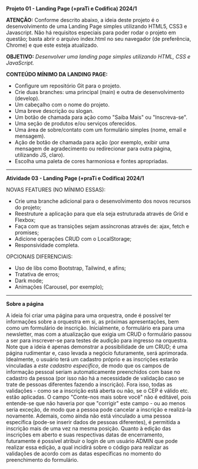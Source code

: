 **Projeto 01 - Landing Page (+praTi e Codifica) 2024/1**

**ATENÇÃO:** Conforme descrito abaixo, a ideia deste projeto é o desenvolvimento de uma Landing Page simples utilizando HTML5, CSS3 e Javascript. Não há requisitos especiais para poder rodar o projeto em questão; basta abrir o arquivo index.html no seu navegador (de preferência, Chrome) e que este esteja atualizado.

**OBJETIVO:** *Desenvolver uma landing page simples utilizando HTML, CSS e JavaScript.*

**CONTEÚDO MÍNIMO DA LANDING PAGE:**

- Configure um repositório Git para o projeto.
- Crie duas branches: uma principal (main) e outra de desenvolvimento (develop).
- Um cabeçalho com o nome do projeto.
- Uma breve descrição ou slogan.
- Um botão de chamada para ação como "Saiba Mais" ou "Inscreva-se".
- Uma seção de produtos e/ou serviços oferecidos.
- Uma área de sobre/contato com um formulário simples (nome, email e mensagem).
- Ação de botão de chamada para ação (por exemplo, exibir uma mensagem de agradecimento ou redirecionar para outra página, utilizando JS, claro).
- Escolha uma paleta de cores harmoniosa e fontes apropriadas.


---------------------------------------------------------------------------------------------------------------

**Atividade 03 - Landing Page (+praTi e Codifica) 2024/1**

NOVAS FEATURES (NO MÍNIMO ESSAS):

- Crie uma branche adicional para o desenvolvimento dos novos recursos do projeto;
- Reestruture a aplicação para que ela seja estruturada através de Grid e Flexbox;
- Faça com que as transições sejam assíncronas através de: ajax, fetch e promises;
- Adicione operações CRUD com o LocalStorage;
- Responsividade completa.


OPCIONAIS DIFERENCIAIS:
- Uso de libs como Bootstrap, Tailwind,  e afins;
- Tratativa de erros;
- Dark mode;
- Animações (Carousel, por exemplo);

---------------------------------------------------------------------------------------------------------------

**Sobre a página**

A ideia foi criar uma página para uma orquestra, onde é possível ter informações sobre a orquestra em si, as próximas apresentações, bem como um formulário de inscrição. Inicialmente, o formulário era para uma newsletter, mas com a atualização que exigia um CRUD o formulário passou a ser para inscrever-se para testes de audição para ingresso na orquestra. 
Note que a ideia é apenas demonstrar a possibilidade de um CRUD; é uma página rudimentar e, caso levada a negócio futuramente, será aprimorada.
Idealmente, o usuário terá um cadastro próprio e as inscrições estarão vinculadas a *este cadastro específico*, de modo que os campos de informação pessoal seriam automaticamente preenchidos com base no cadastro da pessoa (por isso não há a necessidade de validação caso se trate de pessoas diferentes fazendo a inscrição). Fora isso, todas as validações - como se a inscrição está aberta ou não, se o CEP é válido etc. estão aplicadas. O campo "Conte-nos mais sobre você" não é editável, pois entende-se que não haveria por que "corrigir" este campo - ou ao menos seria exceção, de modo que a pessoa pode cancelar a inscrição e realizá-la novamente. Ademais, como ainda não está vinculado a uma pessoa específica (pode-se inserir dados de pessoas diferentes), é permitida a inscrição mais de uma vez na mesma posição. 
Quanto à edição das inscrições em aberto e suas respectivas datas de encerramento, futuramente é possível atribuir o login de um usuário ADMIN que pode realizar essa edição, a qual incidirá sobre o código para realizar as validações de acordo com as datas específicas no momento do preenchimento do formulário.